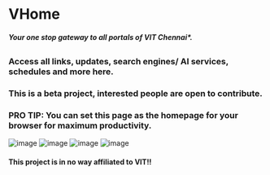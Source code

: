 # VHome
##### Your one stop gateway to all portals of VIT Chennai*.
##
### Access all links, updates, search engines/ AI services, schedules and more here.
### This is a beta project, interested people are open to contribute.
### PRO TIP: You can set this page as the homepage for your browser for maximum productivity.

![image](https://github.com/user-attachments/assets/57aeb85c-118f-4ab4-b2fd-23651e20fdcd)
![image](https://github.com/user-attachments/assets/294bd80e-b892-4205-bf60-aade5e34a998)
![image](https://github.com/user-attachments/assets/b39adac3-295d-40ee-b70b-23827693a9c8)
![image](https://github.com/user-attachments/assets/8bd96e89-b58f-40db-b234-10fb90297388)

#### This project is in no way affiliated to VIT!!
